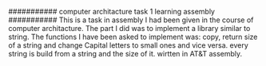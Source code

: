 ###########
computer architacture task 1
learning assembly
###########
This is a task in assembly I had been given in the course of computer architacture.
The part I did was to implement a library similar to string.
The functions I have been asked to implement was: copy, return size of a string and change Capital letters to small ones and vice versa.
every string is build from a string and the size of it.
wirtten in AT&T assembly.
